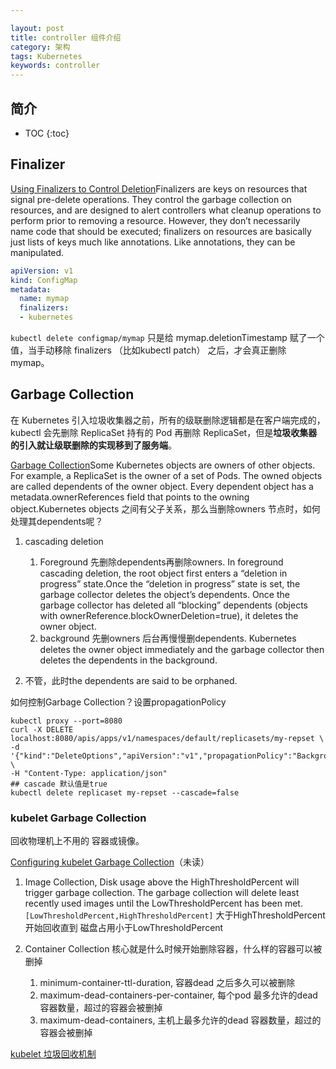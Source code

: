 ```yaml
---

layout: post
title: controller 组件介绍
category: 架构
tags: Kubernetes
keywords: controller
---
```


## 简介

* TOC
{:toc}



## Finalizer

[Using Finalizers to Control Deletion](https://kubernetes.io/blog/2021/05/14/using-finalizers-to-control-deletion/)Finalizers are keys on resources that signal pre-delete operations. They control the garbage collection on resources, and are designed to alert controllers what cleanup operations to perform prior to removing a resource. However, they don’t necessarily name code that should be executed; finalizers on resources are basically just lists of keys much like annotations. Like annotations, they can be manipulated.

```yaml
apiVersion: v1
kind: ConfigMap
metadata:
  name: mymap
  finalizers:
  - kubernetes
```

`kubectl delete configmap/mymap` 只是给 mymap.deletionTimestamp 赋了一个值，当手动移除 finalizers （比如kubectl patch） 之后，才会真正删除mymap。



## Garbage Collection

在 Kubernetes 引入垃圾收集器之前，所有的级联删除逻辑都是在客户端完成的，kubectl 会先删除 ReplicaSet 持有的 Pod 再删除 ReplicaSet，但是**垃圾收集器的引入就让级联删除的实现移到了服务端**。

[Garbage Collection](https://kubernetes.io/docs/concepts/workloads/controllers/garbage-collection/)Some Kubernetes objects are owners of other objects. For example, a ReplicaSet is the owner of a set of Pods. The owned objects are called dependents of the owner object. Every dependent object has a metadata.ownerReferences field that points to the owning object.Kubernetes objects 之间有父子关系，那么当删除owners 节点时，如何处理其dependents呢？

1. cascading deletion

    1. Foreground 先删除dependents再删除owners. In foreground cascading deletion, the root object first enters a “deletion in progress” state.Once the “deletion in progress” state is set, the garbage collector deletes the object’s dependents. Once the garbage collector has deleted all “blocking” dependents (objects with ownerReference.blockOwnerDeletion=true), it deletes the owner object.
    2. background 先删owners 后台再慢慢删dependents. Kubernetes deletes the owner object immediately and the garbage collector then deletes the dependents in the background.
2. 不管，此时the dependents are said to be orphaned.

如何控制Garbage Collection？设置propagationPolicy

    kubectl proxy --port=8080
    curl -X DELETE localhost:8080/apis/apps/v1/namespaces/default/replicasets/my-repset \
    -d '{"kind":"DeleteOptions","apiVersion":"v1","propagationPolicy":"Background"}' \
    -H "Content-Type: application/json"
    ## cascade 默认值是true
    kubectl delete replicaset my-repset --cascade=false

### kubelet Garbage Collection

回收物理机上不用的 容器或镜像。

[Configuring kubelet Garbage Collection](https://kubernetes.io/docs/concepts/cluster-administration/kubelet-garbage-collection/)（未读）

1. Image Collection, Disk usage above the HighThresholdPercent will trigger garbage collection. The garbage collection will delete least recently used images until the LowThresholdPercent has been met. `[LowThresholdPercent,HighThresholdPercent]` 大于HighThresholdPercent 开始回收直到 磁盘占用小于LowThresholdPercent
2. Container Collection 核心就是什么时候开始删除容器，什么样的容器可以被删掉

    1. minimum-container-ttl-duration, 容器dead 之后多久可以被删除
    2. maximum-dead-containers-per-container, 每个pod 最多允许的dead 容器数量，超过的容器会被删掉
    3. maximum-dead-containers, 主机上最多允许的dead 容器数量，超过的容器会被删掉

[kubelet 垃圾回收机制](https://mp.weixin.qq.com/s/GInMyCUdAjaa2hFX3swbNg)